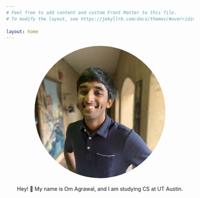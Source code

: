```yaml
---
# Feel free to add content and custom Front Matter to this file.
# To modify the layout, see https://jekyllrb.com/docs/themes/#overriding-theme-defaults

layout: home
---
```


<div style="display: flex; flex-direction: column; align-items: center; text-align: center; margin-bottom: 20px">
  <img src="/images/ompicsquare.jpg" alt="Om Image" style="max-width: 70%; border-radius: 50%;" class="centered-image circle-image">
</div>

<center>

Hey! 👋 My name is Om Agrawal,
and I am studying CS at UT Austin.

</center>
  

